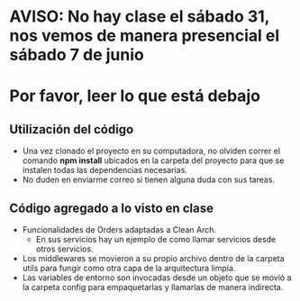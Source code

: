 # AVISO: No hay clase el sábado 31, nos vemos de manera presencial el sábado 7 de junio
# Por favor, leer lo que está debajo

## Utilización del código
- Una vez clonado el proyecto en su computadora, no olviden correr el comando **npm install** ubicados en la carpeta del proyecto para que se instalen todas las dependencias necesarias.
- No duden en enviarme correo si tienen alguna duda con sus tareas.

## Código agregado a lo visto en clase
- Funcionalidades de Orders adaptadas a Clean Arch.
  - En sus servicios hay un ejemplo de como llamar servicios desde otros servicios.
- Los middlewares se movieron a su propio archivo dentro de la carpeta utils para fungir como otra capa de la arquitectura limpia.
- Las variables de entorno son invocadas desde un objeto que se movió a la carpeta config para empaquetarlas y llamarlas de manera indirecta.